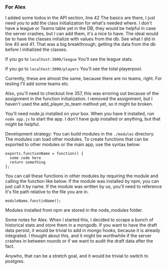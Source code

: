 ### For Alex

I added some todos in the API section, line 42
The basics are there, I just need you to add the class initialization for what's needed where.
I don't have a league or Teams table yet in the DB, they would be helpful in case the server crashes, but I can add them, it's a nice to have.
The ideal would be to have the classes initialize with values from the db. See what I did in line 40 and 41. That was a big breakthrough, getting the data from the db before I initialized the classes.

If you go to
`localhost:3000/league`
You'll see the league stats.

If you go to
`localhost:3000/players`
You'll see the total playerpool.

Currently, these are almost the same, because there are no teams, right. For testing I'll add some teams etc.

Also, you'll need to checkout line 357, this was erroring out because of the assignment in the function initialization. I removed the assignment, but I haven't used the add_player_to_team method yet, so it might be broken.






You'll need node.js installed on your box.
When you have it installed, run `node app.js` to start the app. I don't have gulp installed or anything, but that might be helpful.

Development strategy:
You can build modules in the `./modules` directory. The modules can load other modules. To create functions that can be exported to other modules or the main app, use the syntax below:

```
exports.functionName = function() {
  some code here
  return something
};
```

You can call these functions in other modules by requiring the module and calling the function like below. If the module was installed by npm, you can just call it by name. If the module was written by us, you'll need to reference it's file path relative to the file you are in.

`moduleName.functinName();`

Modules installed from npm are stored in the node_modules folder.

Some notes for Alex. When I started this, I decided to scrape a bunch of historical stats and store them in a mongodb. If you want to have the draft data persist, it would be trivial to add in mongo hooks, because it is already integrated. I thought about this, and it might be worthwhile if the server crashes in between rounds or if we want to audit the draft data after the fact.

Anywho, that can be a stretch goal, and it would be trivial to switch to postgres.
